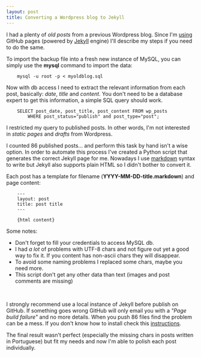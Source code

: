 ```yaml
---
layout: post
title: Converting a Wordpress blog to Jekyll 
---
```


I had a plenty of _old posts_ from a previous Wordpress blog. Since I'm [using](http://maluta.github.io/blog/hello-world/) GitHub pages (powered by [Jekyll](http://jekyllrb.com/) engine) I'll describe my steps if you need to do the same.

To import the backup file into a fresh new instance of MySQL, you can simply use the **mysql** command to import the data:

		mysql -u root -p < myoldblog.sql

Now with db access I need to extract the relevant information from each post, basically: _date_, _title_ and _content_. You don't need to be a database expert to get this information, a simple SQL query should work.

		SELECT post_date, post_title, post_content FROM wp_posts 
        	WHERE post_status="publish" and post_type="post";

I restricted my query to published posts. In other words, I'm not interested in _static pages_ and _drafts_ from Wordpress.

I counted 86 published posts... and perform this task by hand isn't a wise option. In order to automate this process I've created a Python script that generates the correct Jekyll page for me. Nowadays I use [markdown](http://daringfireball.net/projects/markdown/) syntax to write but Jekyll also supports plain HTML so I didn't bother to convert it. 

Each post has a template for filename (**YYYY-MM-DD-title.markdown**) and page content:

		---
		layout: post
		title: post title
		---

		{html content}

Some notes:

* Don't forget to fill your credentials to access MySQL db.
* I had *a lot* of problems with UTF-8 chars and not figure out yet a good way to fix it. If you content has non-ascii chars they will disappear. 
* To avoid some naming problems I replaced some chars, maybe you need more. 
* This script don't get any other data than text (images and post comments are missing) 

<br>
<script src="https://gist.github.com/maluta/7791137.js"></script>

I strongly recommend use a local instance of Jekyll before publish on GitHub. If something goes wrong GitHub will only email you with a _"Page build failure"_ and no more details. When you push 86 files find the problem can be a mess. If you don't know how to install check this [instructions](https://help.github.com/articles/using-jekyll-with-pages).

The final result wasn't perfect (especially the missing chars in posts written in Portuguese) but fit my needs and now I'm able to polish each post individually. 





